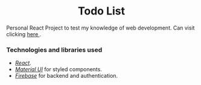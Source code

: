 <h1 align="center">Todo List</h1>

<p>
    Personal React Project to test my knowledge of web development.
    Can visit clicking <a href="https://crokibolt.github.io/todo-list/"> here </a>.
</p>


### Technologies and libraries used
- [_React_](https://react.dev/).
- [_Material UI_](https://mui.com/) for styled components.
- [_Firebase_](https://firebase.google.com/) for backend and authentication.
